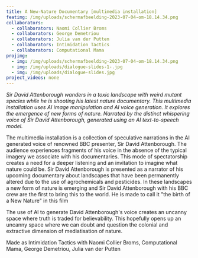 ```yaml
---
title: A New-Nature Documentary [multimedia installation]
featimg: /img/uploads/scherm­afbeelding-2023-07-04-om-18.14.34.png
collaborators:
  - collaborators: Naomi Collier Broms
  - collaborators: George Demetriou
  - collaborators: Julia van der Putten
  - collaborators: Intimidation Tactics
  - collaborators: Computational Mama
projimg:
  - img: /img/uploads/scherm­afbeelding-2023-07-04-om-18.14.34.png
  - img: /img/uploads/dialogue-slides-1-.jpg
  - img: /img/uploads/dialogue-slides.jpg
project_videos: none
---
```

*Sir David Attenborough wanders in a toxic landscape with weird mutant species while he is shooting his latest nature documentary. This multimedia installation uses AI image manipulation and AI voice generation. It explores the emergence of new forms of nature. Narrated by the distinct whispering voice of Sir David Attenborough, generated using an AI text-to-speech model.*

The multimedia installation is a collection of speculative narrations in the AI generated voice of renowned BBC presenter, Sir David Attenborough. The audience experiences fragments of his voice in the absence of the typical imagery we associate with his documentaries. This mode of spectatorship creates a need for a deeper listening and an invitation to imagine what nature could be. Sir David Attenborough is presented as a narrator of his upcoming documentary about landscapes that have been permanently altered due to the use of agrochemicals and pesticides. In these landscapes a new form of nature is emerging and Sir David Attenborough with his BBC crew are the first to bring this to the world. He is made to call it "the birth of a New Nature" in this film

The use of AI to generate David Attenborough's voice creates an uncanny space where truth is traded for believability. This hopefully opens up an uncanny space where we can doubt and question the colonial and extractive dimension of mediatisation of nature.

Made as Intimidation Tactics with Naomi Collier Broms, Computational Mama, George Demetriou, Julia van der Putten